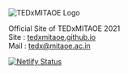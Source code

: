 <img src="/assets/images/logo/TEDxMITAOE_Logo_White.png" alt="TEDxMITAOE Logo">


Official Site of TEDxMITAOE 2021  
Site : [tedxmitaoe.github.io](https://tedxmitaoe.github.io)  
Mail : [tedx@mitaoe.ac.in](mailto:tedx@mitaoe.ac.in)

[![Netlify Status](https://api.netlify.com/api/v1/badges/911a3bbc-61b0-4583-9c94-31d2e971af20/deploy-status)](https://app.netlify.com/sites/gallant-hugle-f568e0/deploys)

